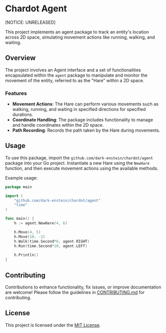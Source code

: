 # Chardot Agent 
[NOTICE: UNRELEASED]

This project implements an agent package to track an entity's location across 2D space, simulating movement actions like running, walking, and waiting.

## Overview

The project involves an Agent interface and a set of functionalities encapsulated within the `agent` package to manipulate and monitor the movement of the entity, referred to as the "Hare" within a 2D space.

### Features

- **Movement Actions**: The Hare can perform various movements such as walking, running, and waiting in specified directions for specified durations.
- **Coordinate Handling**: The package includes functionality to manage and handle coordinates within the 2D space.
- **Path Recording**: Records the path taken by the Hare during movements.

## Usage

To use this package, import the `github.com/dark-enstein/chardot/agent` package into your Go project. Instantiate a new Hare using the `NewHare` function, and then execute movement actions using the available methods.

Example usage:

```go
package main

import (
    "github.com/dark-enstein/chardot/agent"
    "time"
)

func main() {
    h := agent.NewHare(4, 6)

    h.Move(4, 5)
    h.Move(10, -2)
    h.Walk(time.Second*6, agent.RIGHT)
    h.Run(time.Second*10, agent.LEFT)
    
    h.Println()
}
```

## Contributing
Contributions to enhance functionality, fix issues, or improve documentation are welcome! Please follow the guidelines in [CONTRIBUTING.md](https://github.com/dark-enstein/chardot/blob/master/CONTRIBUTING.md) for contributing.

## License
This project is licensed under the [MIT License](https://github.com/dark-enstein/chardot/blob/master/LICENSE).